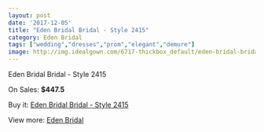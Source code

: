 ```yaml
---
layout: post
date: '2017-12-05'
title: "Eden Bridal Bridal - Style 2415"
category: Eden Bridal
tags: ["wedding","dresses","prom","elegant","demure"]
image: http://img.idealgown.com/6717-thickbox_default/eden-bridal-bridal-style-2415.jpg
---
```

Eden Bridal Bridal - Style 2415

On Sales: **$447.5**
<a href="https://www.idealgown.com/en/eden-bridal/2892-eden-bridal-bridal-style-2415.html"><amp-img layout="responsive" width="600" height="600" src="//img.idealgown.com/6717-thickbox_default/eden-bridal-bridal-style-2415.jpg" alt="Eden Bridal Bridal - Style 2415 0" /></a>
<a href="https://www.idealgown.com/en/eden-bridal/2892-eden-bridal-bridal-style-2415.html"><amp-img layout="responsive" width="600" height="600" src="//img.idealgown.com/6720-thickbox_default/eden-bridal-bridal-style-2415.jpg" alt="Eden Bridal Bridal - Style 2415 1" /></a>
<a href="https://www.idealgown.com/en/eden-bridal/2892-eden-bridal-bridal-style-2415.html"><amp-img layout="responsive" width="600" height="600" src="//img.idealgown.com/6719-thickbox_default/eden-bridal-bridal-style-2415.jpg" alt="Eden Bridal Bridal - Style 2415 2" /></a>
<a href="https://www.idealgown.com/en/eden-bridal/2892-eden-bridal-bridal-style-2415.html"><amp-img layout="responsive" width="600" height="600" src="//img.idealgown.com/6718-thickbox_default/eden-bridal-bridal-style-2415.jpg" alt="Eden Bridal Bridal - Style 2415 3" /></a>

Buy it: [Eden Bridal Bridal - Style 2415](https://www.idealgown.com/en/eden-bridal/2892-eden-bridal-bridal-style-2415.html "Eden Bridal Bridal - Style 2415")

View more: [Eden Bridal](https://www.idealgown.com/en/34-eden-bridal "Eden Bridal")